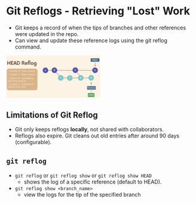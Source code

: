 # Git Reflogs - Retrieving "Lost" Work

- Git keeps a record of when the tips of branches and other references were updated in the repo.
- Can view and update these reference logs using the git reflog command.

<img src="./pics/HEAD-reflog.png" alt="HEAD" width="50%" />

## Limitations of Git Reflog

- Git only keeps reflogs **locally**, not shared with collaborators.
- Reflogs also expire. Git cleans out old entries after around 90 days (configurable).

## `git reflog`

- `git reflog` or `git reflog show` or `git reflog show HEAD`
    - shows the log of a specific reference (default to HEAD).
- `git reflog show <branch_name>`
    - view the logs for the tip of the specified branch